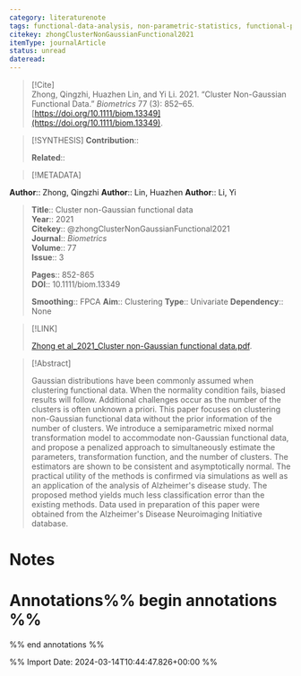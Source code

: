 ```yaml
---
category: literaturenote
tags: functional-data-analysis, non-parametric-statistics, functional-principal-components, clustering, non-gaussian-model
citekey: zhongClusterNonGaussianFunctional2021
itemType: journalArticle
status: unread  
dateread:  
---
```


> [!Cite]  
> Zhong, Qingzhi, Huazhen Lin, and Yi Li. 2021. “Cluster Non-Gaussian Functional Data.” _Biometrics_ 77 (3): 852–65. [https://doi.org/10.1111/biom.13349](https://doi.org/10.1111/biom.13349).

> [!SYNTHESIS] 
>**Contribution**::
>
>**Related**:: 
>

> [!METADATA]  
>
**Author**:: Zhong, Qingzhi
**Author**:: Lin, Huazhen
**Author**:: Li, Yi<br>
> **Title**:: Cluster non-Gaussian functional data    
> **Year**:: 2021     
> **Citekey**:: @zhongClusterNonGaussianFunctional2021    
>**Journal**:: *Biometrics*    
>**Volume**:: 77    
>**Issue**:: 3     
>    
>    
>     
> **Pages**:: 852-865    
>**DOI**:: 10.1111/biom.13349    
>
>**Smoothing**:: FPCA
>**Aim**:: Clustering
>**Type**:: Univariate
>**Dependency**:: None

> [!LINK] 
>
> [Zhong et al_2021_Cluster non-Gaussian functional data.pdf](file:///Users/steven/Library/CloudStorage/GoogleDrive-steven.golovkine@ul.ie/My%20Drive/bibliography/Biometrics/2021/Zhong%20et%20al_2021_Cluster%20non-Gaussian%20functional%20data.pdf).

>[!Abstract]
>
>Gaussian distributions have been commonly assumed when clustering functional data. When the normality condition fails, biased results will follow. Additional challenges occur as the number of the clusters is often unknown a priori. This paper focuses on clustering non-Gaussian functional data without the prior information of the number of clusters. We introduce a semiparametric mixed normal transformation model to accommodate non-Gaussian functional data, and propose a penalized approach to simultaneously estimate the parameters, transformation function, and the number of clusters. The estimators are shown to be consistent and asymptotically normal. The practical utility of the methods is confirmed via simulations as well as an application of the analysis of Alzheimer's disease study. The proposed method yields much less classification error than the existing methods. Data used in preparation of this paper were obtained from the Alzheimer's Disease Neuroimaging Initiative database.
>>


# Notes<br>
# Annotations%% begin annotations %%  
 
  
%% end annotations %%

%% Import Date: 2024-03-14T10:44:47.826+00:00 %%
